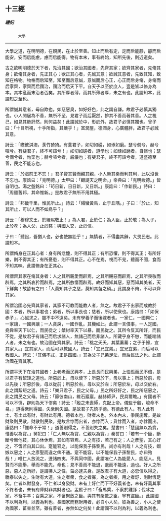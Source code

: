 

## 十三經

##### 禮記
　　　`大學`

* * *

大學之道，在明明德，在親民，在止於至善。知止而后有定，定而后能靜，靜而后能安，安而后能慮，慮而后能得。物有本末，事有終始，知所先後，則近道矣。

古之欲明明德於天下者，先治其國；欲治其國者，先齊其家；欲齊其家者，先脩其身；欲脩其身者，先正其心；欲正其心者，先誠其意；欲誠其意者，先致其知，致知在格物。物格而后知至，知至而后意誠，意誠而后心正，心正而后身脩，身脩而后家齊，家齊而后國治，國治而后天下平。自天子以至於庶人，壹是皆以脩身為本。其本亂而末治者否矣，其所厚者薄，而其所薄者厚，未之有也。此謂知本，此謂知之至也。

所謂誠其意者，毋自欺也，如惡惡臭，如好好色，此之謂自謙。故君子必慎其獨也。小人閒居為不善，無所不至，見君子而后厭然，揜其不善而著其善。人之視己，如見其肺肝然，則何益矣！此謂誠於中，形於外，故君子必慎其獨也。曾子曰：「十目所視，十手所指，其嚴乎！」富潤屋，德潤身，心廣體胖，故君子必誠其意。

詩云：「瞻彼淇澳，菉竹猗猗。有斐君子，如切如磋，如琢如磨。瑟兮僴兮，赫兮喧兮。有斐君子，終不可諠兮！」如切如磋者，道學也；如琢如磨者，自脩也；瑟兮僩兮者，恂栗也；赫兮喧兮者，威儀也；有斐君子，終不可諠兮者，道盛德至善，民之不能忘也。

詩云：「於戲前王不忘！」君子賢其賢而親其親，小人樂其樂而利其利，此以沒世不忘也。康誥曰：「克明德。」太甲曰：「顧諟天之明命。」帝典曰：「克明峻德。」皆自明也。湯之盤銘曰：「茍日新，日日新，又日新。」康誥曰：「作新民。」詩曰：「周雖舊邦，其命惟新。」是故君子無所不用其極。

詩云：「邦畿千里，惟民所止。」詩云：「緡蠻黃鳥，止于丘隅。」子曰：「於止，知其所止，可以人而不如鳥乎？」

詩云：「穆穆文王，於緝熙敬止！」為人君，止於仁；為人臣，止於敬；為人子，止於孝；為人父，止於慈；與國人交，止於信。

子曰：「聽訟，吾猶人也，必也使無訟乎！」無情者，不得盡其辭，大畏民志。此謂知本。

所謂脩身在正其心者：身有所忿懥，則不得其正；有所恐懼，則不得其正；有所好樂，則不得其正；有所憂患，則不得其正。心不在焉，視而不見，聽而不聞，食而不知其味。此謂脩身在正其心。

所謂齊其家在脩其身者：人之其所親愛而辟焉，之其所賤惡而辟焉，之其所畏敬而辟焉，之其所哀矜而辟焉，之其所敖惰而辟焉。故好而知其惡，惡而知其美者，天下鮮矣！故諺有之曰：「人莫知其子之惡，莫知其苗之碩。」此謂身不脩，不可以齊其家。

所謂治國必先齊其家者，其家不可教而能教人者，無之。故君子不出家而成教於國：孝者，所以事君也；弟者，所以事長也；慈者，所以使衆也。康誥曰：「如保赤子」，心誠求之，雖不中不遠矣。未有學養子而後嫁者也。一家仁，一國興仁；一家讓，一國興讓；一人貪戾，一國作亂。其機如此。此謂一言僨事，一人定國。堯舜率天下以仁，而民從之；桀紂率天下以暴，而民從之。其所令反其所好，而民不從。是故君子有諸己而后求諸人，無諸己而后非諸人。所藏乎身不恕，而能喻諸人者，未之有也。故治國在齊其家。詩云：「桃之夭夭，其葉蓁蓁；之子于歸，宜其家人。」宜其家人，而后可以教國人。詩云：「宜兄宜弟。」宜兄宜弟，而后可以教國人。詩云：「其儀不忒，正是四國。」其為父子兄弟足法，而后民法之也。此謂治國在齊其家。

所謂平天下在治其國者：上老老而民興孝，上長長而民興弟，上恤孤而民不倍，是以君子有絜矩之道也。所惡於上，毋以使下；所惡於下，毋以事上；所惡於前，毋以先後；所惡於後，毋以從前；所惡於右，毋以交於左；所惡於左，毋以交於右。此之謂絜矩之道。詩云：「樂只君子，民之父母。」民之所好好之，民之所惡惡之，此之謂民之父母。詩云：「節彼南山，維石巖巖。赫赫師尹，民具爾瞻。」有國者不可以不慎，辟則為天下僇矣！詩云：「殷之未喪師，克配上帝。儀監于殷，峻命不易。」道得衆則得國，失衆則失國。是故君子先慎乎德。有德此有人，有人此有土，有土此有財，有財此有用。德者本也，財者末也，外本內末，爭民施奪。是故財聚則民散，財散則民聚。是故言悖而出者，亦悖而入；貨悖而入者，亦悖而出。康誥曰：「惟命不于常！」道善則得之，不善則失之矣。楚書曰：「楚國無以為寶，惟善以為寶。」舅犯曰：「亡人無以為寶，仁親以為寶。」秦誓曰：「若有一个臣，斷斷兮無他技，其心休休焉，其如有容焉。人之有技，若己有之；人之彥聖，其心好之，不啻若自其口出。寔能容之，以能保我子孫黎民，尚亦有利哉！人之有技，媢嫉以惡之；人之彥聖而違之俾不通。寔不能容，以不能保我子孫黎民，亦曰殆哉！」唯仁人放流之，迸諸四夷，不與同中國，此謂唯仁人為能愛人，能惡人。見賢而不能舉，舉而不能先，命也；見不善而不能退，退而不能遠，過也。好人之所惡，惡人之所好，是謂拂人之性，菑必逮夫身。是故君子有大道，必忠信以得之，驕泰以失之。生財有大道。生之者衆，食之者寡，為之者疾，用之者舒，則財恆足矣。仁者以財發身，不仁者以身發財。未有上好仁而下不好義者也，未有好義其事不終者也，未有府庫財非其財者也。孟獻子曰：「畜馬乘，不察於雞豚；伐冰之家，不畜牛羊；百乘之家，不畜聚斂之臣。與其有聚斂之臣，寧有盜臣。」此謂國不以利為利，以義為利也。長國家而務財用者，必自小人矣。彼為善之，小人之使為國家，菑害並至。雖有善者，亦無如之何矣！此謂國不以利為利，以義為利也。

* * *

